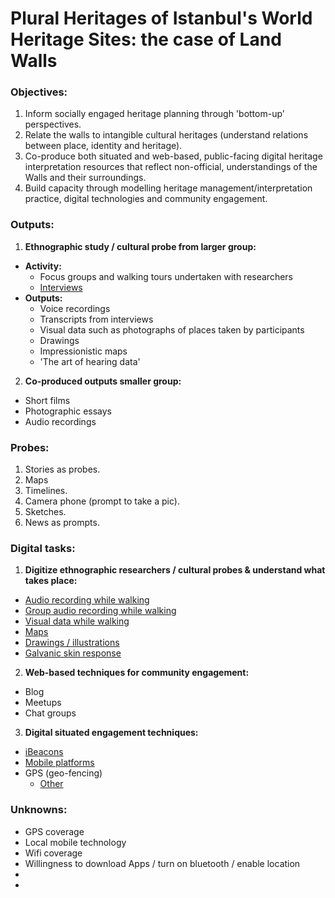 # **Plural Heritages of Istanbul's World Heritage Sites: the case of Land Walls**

### Objectives:
1. Inform socially engaged heritage planning through 'bottom-up' perspectives.
2. Relate the walls to intangible cultural heritages (understand relations between place, identity and heritage).
3. Co-produce both situated and web-based, public-facing digital heritage interpretation resources that reflect non-official, understandings of the Walls and their surroundings.
4. Build capacity through modelling heritage management/interpretation practice, digital technologies and community engagement.

### Outputs:
1. **Ethnographic study / cultural probe from larger group:**
  - **Activity:**
    - Focus groups and walking tours undertaken with researchers
    - [Interviews](research/interviews.md)
  - **Outputs:**
    - Voice recordings
    - Transcripts from interviews
    - Visual data such as photographs of places taken by participants
    - Drawings
    - Impressionistic maps
    - 'The art of hearing data'
2. **Co-produced outputs smaller group:**
  - Short films
  - Photographic essays
  - Audio recordings

### Probes:
  1. Stories as probes.
  2. Maps
  3. Timelines.
  4. Camera phone (prompt to take a pic).
  5. Sketches.
  6. News as prompts.


### Digital tasks:
1. **Digitize ethnographic researchers / cultural probes & understand what takes place:**
  - [Audio recording while walking](research/audio.md)
  - [Group audio recording while walking](research/group_audio.md)
  - [Visual data while walking](research/visual_recording.md)
  - [Maps](research/maps.md)
  - [Drawings / illustrations](research/drawings.md)
  - [Galvanic skin response](research/EDR.md)
2. **Web-based techniques for community engagement:**
  - Blog
  - Meetups
  - Chat groups
3. **Digital situated engagement techniques:**
  - [iBeacons](research/beacons.md)
  - [Mobile platforms](research/mobile.md)
  - GPS (geo-fencing)
    - [Other](research/other.md)

### Unknowns:
  - GPS coverage
  - Local mobile technology
  - Wifi coverage
  - Willingness to download Apps / turn on bluetooth / enable location
  -
  -

<!--
You can use the [editor on GitHub](https://github.com/danfs/Istanbul-case-of-Land-Walls/edit/master/README.md) to maintain and preview the content for your website in Markdown files.

Whenever you commit to this repository, GitHub Pages will run [Jekyll](https://jekyllrb.com/) to rebuild the pages in your site, from the content in your Markdown files.

### Markdown

Markdown is a lightweight and easy-to-use syntax for styling your writing. It includes conventions for

```markdown
Syntax highlighted code block

# Header 1
## Header 2
### Header 3

- Bulleted
- List

1. Numbered
2. List

**Bold** and _Italic_ and `Code` text

[Link](url) and ![Image](src)
```

For more details see [GitHub Flavored Markdown](https://guides.github.com/features/mastering-markdown/).

### Jekyll Themes

Your Pages site will use the layout and styles from the Jekyll theme you have selected in your [repository settings](https://github.com/danfs/Istanbul-case-of-Land-Walls/settings). The name of this theme is saved in the Jekyll `_config.yml` configuration file.

### Support or Contact

Having trouble with Pages? Check out our [documentation](https://help.github.com/categories/github-pages-basics/) or [contact support](https://github.com/contact) and we’ll help you sort it out. -->
